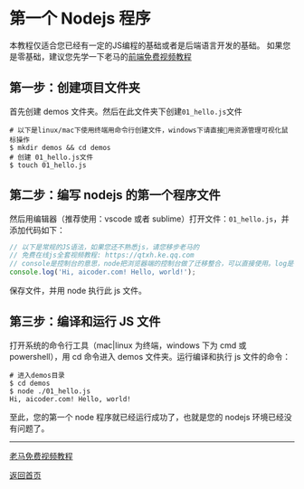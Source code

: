 # 第一个 Nodejs 程序

本教程仅适合您已经有一定的JS编程的基础或者是后端语言开发的基础。
如果您是零基础，建议您先学一下老马的[前端免费视频教程](https://qtxh.ke.qq.com)

## 第一步：创建项目文件夹

首先创建 demos 文件夹。然后在此文件夹下创建`01_hello.js`文件

```shell
# 以下是linux/mac下使用终端用命令行创建文件，windows下请直接用资源管理可视化鼠标操作
$ mkdir demos && cd demos
# 创建 01_hello.js文件
$ touch 01_hello.js
```

## 第二步：编写 nodejs 的第一个程序文件

然后用编辑器（推荐使用：vscode 或者 sublime）打开文件：`01_hello.js`，并添加代码如下：

```js
// 以下是常规的JS语法，如果您还不熟悉js，请您移步老马的
// 免费在线js全套视频教程: https://qtxh.ke.qq.com
// console是控制台的意思，node把浏览器端的控制台做了迁移整合，可以直接使用。log是往控制台打印文字的方法。
console.log('Hi, aicoder.com! Hello, world!');
```

保存文件，并用 node 执行此 js 文件。

## 第三步：编译和运行 JS 文件

打开系统的命令行工具（mac|linux 为终端，windows 下为 cmd 或 powershell），用 cd 命令进入 demos 文件夹。运行编译和执行 js 文件的命令：

```shell
# 进入demos目录
$ cd demos
$ node ./01_hello.js
Hi, aicoder.com! Hello, world!
```

至此，您的第一个 node 程序就已经运行成功了，也就是您的 nodejs 环境已经没有问题了。

---

[老马免费视频教程](https://qtxh.ke.qq.com)

[返回首页](../readme.md)
